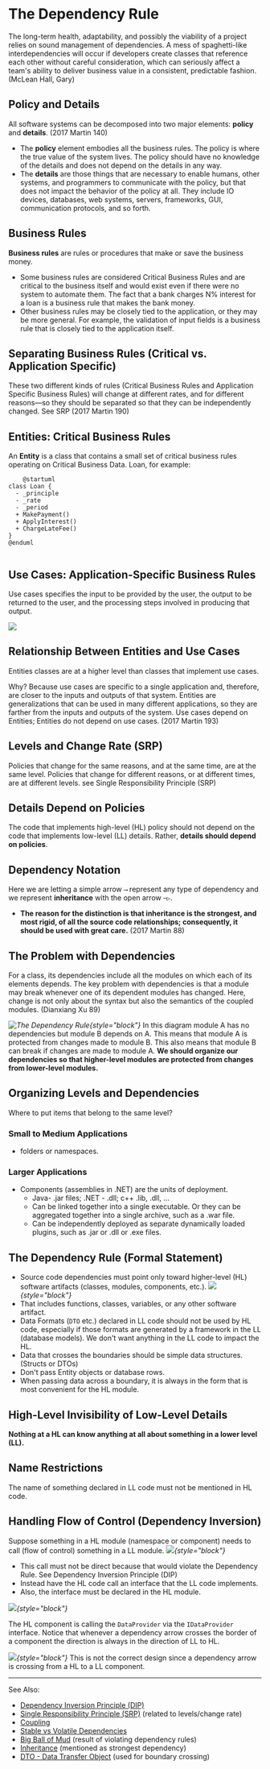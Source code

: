 # The Dependency Rule

The long-term health, adaptability, and possibly the viability of a project relies on sound management of dependencies.
A mess of spaghetti-like interdependencies will occur if developers create classes that reference each other without
careful consideration, which can seriously affect a team's ability to deliver business value in a consistent,
predictable fashion. (McLean Hall, Gary)

## Policy and Details

All software systems can be decomposed into two major elements: **policy** and **details**. (2017 Martin 140)

* The **policy** element embodies all the business rules. The policy is where the true value of the system lives. The
  policy should have no knowledge of the details and does not depend on the details in any way.
* The **details** are those things that are necessary to enable humans, other systems, and programmers to communicate
  with the policy, but that does not impact the behavior of the policy at all. They include IO devices, databases, web
  systems, servers, frameworks, GUI, communication protocols, and so forth.

## Business Rules

**Business rules** are rules or procedures that make or save the business money.

* Some business rules are considered Critical Business Rules and are critical to the business itself and would exist
  even if there were no system to automate them. The fact that a bank charges N% interest for a loan is a business rule
  that makes the bank money.
* Other business rules may be closely tied to the application, or they may be more general. For example, the validation
  of input fields is a business rule that is closely tied to the application itself.

## Separating Business Rules (Critical vs. Application Specific)

These two different kinds of rules (Critical Business Rules and Application Specific Business Rules) will change at
different rates, and for different reasons—so they should be separated so that they can be independently changed. See
SRP (2017 Martin 190)

## Entities: Critical Business Rules

An **Entity** is a class that contains a small set of critical business rules operating on Critical Business Data. Loan,
for example:

```PlantUML
    @startuml
class Loan {
  - _principle
  - _rate
  - _period
  + MakePayment()
  + ApplyInterest()
  + ChargeLateFee()
}
@enduml    
    
```

## Use Cases: Application-Specific Business Rules

Use cases specifies the input to be provided by the user, the output to be returned to the user, and the processing
steps involved in producing that output.

![](usecase.png)

## Relationship Between Entities and Use Cases

Entities classes are at a higher level than classes that implement use cases.

Why? Because use cases are specific to a single application and, therefore, are closer to the inputs and outputs of that
system. Entities are generalizations that can be used in many different applications, so they are farther from the
inputs and outputs of the system. Use cases depend on Entities; Entities do not depend on use cases. (2017 Martin 193)

## Levels and Change Rate (SRP)

Policies that change for the same reasons, and at the same time, are at the same level. Policies that change for
different reasons, or at different times, are at different levels. see Single Responsibility Principle (SRP)

## Details Depend on Policies

The code that implements high-level (HL) policy should not depend on the code that implements low-level (LL) details.
Rather, **details should depend on policies**.

## Dependency Notation

Here we are letting a simple arrow `⟶` represent any type of dependency and we represent **inheritance** with the open
arrow `─▷`.

* **The reason for the distinction is that inheritance is the strongest, and most rigid, of all the source code
  relationships; consequently, it should be used with great care.** (2017 Martin 88)

## The Problem with Dependencies

For a class, its dependencies include all the modules on which each of its elements depends. The key problem with
dependencies is that a module may break whenever one of its dependent modules has changed. Here, change is not only
about the syntax but also the semantics of the coupled modules. (Dianxiang Xu 89)

*![The Dependency Rule](dependency-rule1.png){style="block"}*
In this diagram module A has no dependencies but module B depends on A. This means that module A is protected from
changes made to module B. This also means that module B can break if changes are made to module A. **We should organize
our dependencies so that higher-level modules are protected from changes from lower-level modules.**

## Organizing Levels and Dependencies

Where to put items that belong to the same level?

### Small to Medium Applications

* folders or namespaces.

### Larger Applications

* Components (assemblies in .NET) are the units of deployment.
    * Java- .jar files; .NET - .dll; c++ .lib, .dll, ...
    * Can be linked together into a single executable. Or they can be aggregated together into a single archive, such as
      a .war file.
    * Can be independently deployed as separate dynamically loaded plugins, such as .jar or .dll or .exe files.

## The Dependency Rule (Formal Statement)

* Source code dependencies must point only toward higher-level (HL) software artifacts (classes, modules, components,
  etc.).
  *![](dependency-rule2.png){style="block"}*
* That includes functions, classes, variables, or any other software artifact.
* Data Formats (`DTO` etc.) declared in LL code should not be used by HL code, especially if those formats are generated
  by a framework in the LL (database models). We don't want anything in the LL code to impact the HL.
* Data that crosses the boundaries should be simple data structures. (Structs or DTOs)
* Don't pass Entity objects or database rows.
* When passing data across a boundary, it is always in the form that is most convenient for the HL module.

## High-Level Invisibility of Low-Level Details

**Nothing at a HL can know anything at all about something in a lower level (LL).**

## Name Restrictions

The name of something declared in LL code must not be mentioned in HL code.

## Handling Flow of Control (Dependency Inversion)

Suppose something in a HL module (namespace or component) needs to call (flow of control) something in a LL module.
*![](dependency-rule3.png){style="block"}*

* This call must not be direct because that would violate the Dependency Rule. See Dependency Inversion Principle (DIP)
* Instead have the HL code call an interface that the LL code implements.
* Also, the interface must be declared in the HL module.

*![](dependency-rule4.png){style="block"}*

The HL component is calling the `DataProvider` via the `IDataProvider` interface. Notice that whenever a dependency
arrow crosses the border of a component the direction is always in the direction of LL to HL.

*![](dependency-rule5.png){style="block"}*
This is not the correct design since a dependency arrow is crossing from a HL to a LL component.

---
See Also:
- [Dependency Inversion Principle (DIP)](Dependency-Inversion-Principle-DIP.md)
- [Single Responsibility Principle (SRP)](Single-Responsibility-Principle-SRP.md) (related to levels/change rate)
- [Coupling](Coupling.md)
- [Stable vs Volatile Dependencies](Stable-vs-Volatile-Dependencies.md)
- [Big Ball of Mud](Big-Ball-of-Mud.md) (result of violating dependency rules)
- [Inheritance](Inheritance.md) (mentioned as strongest dependency)
- [DTO - Data Transfer Object](DTO-Data-Transfer-Object.md) (used for boundary crossing)